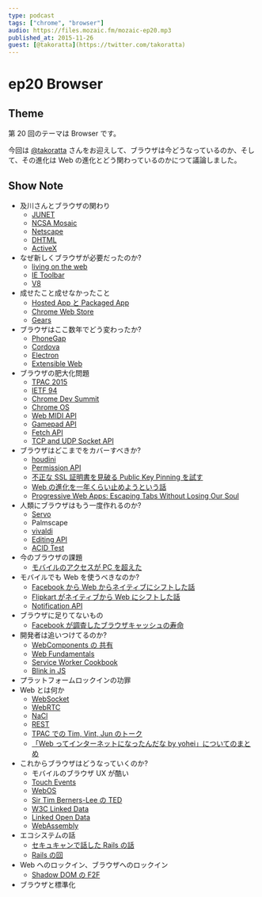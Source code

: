 ```yaml
---
type: podcast
tags: ["chrome", "browser"]
audio: https://files.mozaic.fm/mozaic-ep20.mp3
published_at: 2015-11-26
guest: [@takoratta](https://twitter.com/takoratta)
---
```


# ep20 Browser

## Theme

第 20 回のテーマは Browser です。

今回は [@takoratta](https://twitter.com/takoratta) さんをお迎えして、ブラウザは今どうなっているのか、そして、その進化は Web の進化とどう関わっているのかにつて議論しました。


## Show Note

- 及川さんとブラウザの関わり
  - [JUNET](https://ja.wikipedia.org/wiki/JUNET)
  - [NCSA Mosaic](https://ja.wikipedia.org/wiki/NCSA_Mosaic)
  - [Netscape](https://ja.wikipedia.org/wiki/Netscape%25E3%2582%25B7%25E3%2583%25AA%25E3%2583%25BC%25E3%2582%25BA)
  - [DHTML](https://ja.wikipedia.org/wiki/%25E3%2583%2580%25E3%2582%25A4%25E3%2583%258A%25E3%2583%259F%25E3%2583%2583%25E3%2582%25AFHTML)
  - [ActiveX](https://ja.wikipedia.org/wiki/ActiveX)
- なぜ新しくブラウザが必要だったのか?
  - [living on the web](http://chrome.blogspot.jp/2011/01/living-on-web-with-chrome-web-store-and.html)
  - [IE Toolbar](https://www.google.co.jp/search%3Fq%3Die+toolbar%26tbm%3Disch)
  - [V8](https://code.google.com/p/v8/)
- 成せたこと成せなかったこと
  - [Hosted App と Packaged App](https://developer.chrome.com/webstore/choosing)
  - [Chrome Web Store](https://chrome.google.com/webstore)
  - [Gears](https://code.google.com/p/gears/)
- ブラウザはここ数年でどう変わったか?
  - [PhoneGap](http://phonegap-fan.com/)
  - [Cordova](https://cordova.apache.org/)
  - [Electron](http://electron.atom.io/)
  - [Extensible Web](https://extensiblewebmanifesto.org/)
- ブラウザの肥大化問題
  - [TPAC 2015](http://www.w3.org/2015/10/TPAC/)
  - [IETF 94](https://www.ietf.org/meeting/94/index.html)
  - [Chrome Dev Summit](https://developer.chrome.com/devsummit)
  - [Chrome OS](http://www.chromium.org/chromium-os)
  - [Web MIDI API](http://webaudio.github.io/web-midi-api/)
  - [Gamepad API](https://w3c.github.io/gamepad/)
  - [Fetch API](https://fetch.spec.whatwg.org/)
  - [TCP and UDP Socket API](http://www.w3.org/TR/tcp-udp-sockets/)
- ブラウザはどこまでをカバーすべきか?
  - [houdini](https://drafts.css-houdini.org/)
  - [Permission API](https://w3c.github.io/permissions/)
  - [不正な SSL 証明書を見破る Public Key Pinning を試す](http://d.hatena.ne.jp/jovi0608/20140902/1409635279)
  - [Web の進化を一年くらい止めようという話](http://www.quirksmode.org/blog/archives/2015/07/stop_pushing_th.html)
  - [Progressive Web Apps: Escaping Tabs Without Losing Our Soul](https://infrequently.org/2015/06/progressive-apps-escaping-tabs-without-losing-our-soul/)
- 人類にブラウザはもう一度作れるのか?
  - [Servo](https://github.com/servo/servo)
  - Palmscape
  - [vivaldi](https://vivaldi.com/)
  - [Editing API](http://w3c.github.io/editing/)
  - [ACID Test](http://acid3.acidtests.org/)
- 今のブラウザの課題
  - [モバイルのアクセスが PC を超えた](http://adwords.blogspot.jp/2015/05/building-for-next-moment.html)
- モバイルでも Web を使うべきなのか?
  - [Facebook から Web からネイティブにシフトした話](http://techcrunch.com/2012/09/11/mark-zuckerberg-our-biggest-mistake-with-mobile-was-betting-too-much-on-html5/)
  - [Flipkart がネイティブから Web にシフトした話](http://tech-blog.flipkart.net/2015/11/progressive-web-app/)
  - [Notification API](https://dvcs.w3.org/hg/notifications/raw-file/tip/Overview.html)
- ブラウザに足りてないもの
  - [Facebook が調査したブラウザキャッシュの寿命](https://code.facebook.com/posts/964122680272229/web-performance-cache-efficiency-exercise/)
- 開発者は追いつけてるのか?
  - [WebComponents の 共有](https://customelements.io/)
  - [Web Fundamentals](https://developers.google.com/web/fundamentals/)
  - [Service Worker Cookbook](https://github.com/mozilla/serviceworker-cookbook)
  - [Blink in JS](https://docs.google.com/presentation/d/1XvZdAF29Fgn19GCjDhHhlsECJAfOR49tpUFWrbtQAwU/edit%3Fusp%3Dsharing)
- プラットフォームロックインの功罪
- Web とは何か
  - [WebSocket](https://tools.ietf.org/html/rfc6455)
  - [WebRTC](http://w3c.github.io/webrtc-pc/)
  - [NaCl](https://developer.chrome.com/native-client/nacl-and-pnacl)
  - [REST](http://www.ics.uci.edu/%7Efielding/pubs/dissertation/rest_arch_style.htm)
  - [TPAC での Tim, Vint, Jun のトーク](http://www.w3.org/2015/10/27-tpac-minutes.html)
  - [「Web ってインターネットになったんだな by yohei」についてのまとめ](http://d.hatena.ne.jp/naoya/20130123/1358918510)
- これからブラウザはどうなっていくのか?
  - モバイルのブラウザ UX が酷い
  - [Touch Events](https://w3c.github.io/touch-events/)
  - [WebOS](http://webos.org/)
  - [Sir Tim Berners-Lee の TED](https://www.ted.com/talks/tim_berners_lee_on_the_next_web%3Flanguage%3Dja)
  - [W3C Linked Data](http://www.w3.org/standards/semanticweb/data)
  - [Linked Open Data](http://www.w3.org/DesignIssues/LinkedData.html)
  - [WebAssembly](https://www.w3.org/community/webassembly/)
- エコシステムの話
  - [セキュキャンで話した Rails の話](http://qiita.com/Jxck_/items/ec8e928f69d099b25764)
  - [Rails の回](https://mozaic.fm/episodes/12/rails.html)
- Web へのロックイン、ブラウザへのロックイン
  - [Shadow DOM の F2F](https://lists.w3.org/Archives/Public/public-webapps/2015JanMar/0661.html)
- ブラウザと標準化